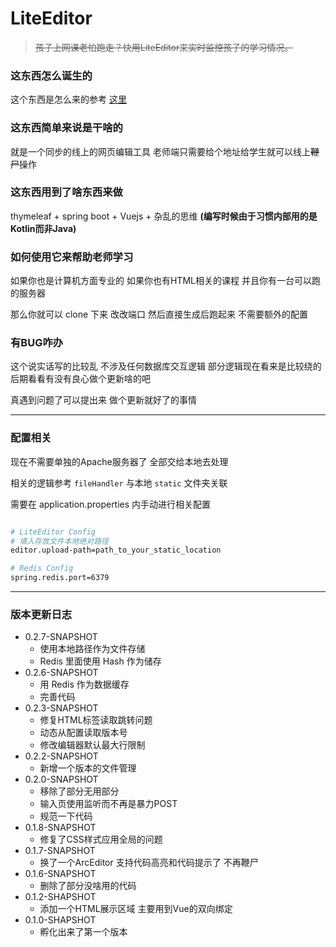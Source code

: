 # LiteEditor

> ~~孩子上网课老怕跑走？快用LiteEditor来实时监控孩子的学习情况。~~

### 这东西怎么诞生的

这个东西是怎么来的参考 [这里](http://code.eggoxygen.top/2020/03/12/LiteEditor-开发记载/)

### 这东西简单来说是干啥的

就是一个同步的线上的网页编辑工具 老师端只需要给个地址给学生就可以线上~~鞭尸~~操作

### 这东西用到了啥东西来做

thymeleaf + spring boot + Vuejs + 杂乱的思维 **(编写时候由于习惯内部用的是Kotlin而非Java)**

### 如何使用它来帮助老师学习

如果你也是计算机方面专业的 如果你也有HTML相关的课程 并且你有一台可以跑的服务器

那么你就可以 clone 下来 改改端口 然后直接生成后跑起来 不需要额外的配置

### 有BUG咋办

这个说实话写的比较乱 不涉及任何数据库交互逻辑 部分逻辑现在看来是比较绕的 后期看看有没有良心做个更新啥的吧

真遇到问题了可以提出来 做个更新就好了的事情

---

### 配置相关

现在不需要单独的Apache服务器了 全部交给本地去处理

相关的逻辑参考 `fileHandler` 与本地 `static` 文件夹关联

需要在 application.properties 内手动进行相关配置

```bash

# LiteEditor Config
# 填入存放文件本地绝对路径
editor.upload-path=path_to_your_static_location

# Redis Config
spring.redis.port=6379

```

---

### 版本更新日志

* 0.2.7-SNAPSHOT
  * 使用本地路径作为文件存储
  * Redis 里面使用 Hash 作为储存
* 0.2.6-SNAPSHOT
  * 用 Redis 作为数据缓存
  * 完善代码
* 0.2.3-SNAPSHOT
  * 修复HTML标签读取跳转问题
  * 动态从配置读取版本号
  * 修改编辑器默认最大行限制
* 0.2.2-SNAPSHOT
  * 新增一个版本的文件管理
* 0.2.0-SNAPSHOT
  * 移除了部分无用部分
  * 输入页使用监听而不再是暴力POST
  * 规范一下代码
* 0.1.8-SNAPSHOT
  * 修复了CSS样式应用全局的问题
* 0.1.7-SNAPSHOT
  * 换了一个ArcEditor 支持代码高亮和代码提示了 不再鞭尸
* 0.1.6-SNAPSHOT
  * 删除了部分没啥用的代码
* 0.1.2-SHAPSHOT
  * 添加一个HTML展示区域 主要用到Vue的双向绑定
* 0.1.0-SHAPSHOT
  * 孵化出来了第一个版本

